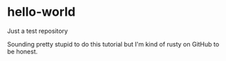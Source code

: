 # hello-world
Just a test repository

Sounding pretty stupid to do this tutorial but I'm kind of rusty on GitHub to be honest.
